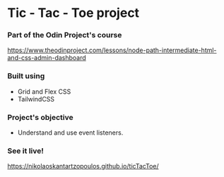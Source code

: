 # Tic - Tac - Toe project

### Part of the Odin Project's course
https://www.theodinproject.com/lessons/node-path-intermediate-html-and-css-admin-dashboard

### Built using

* Grid and Flex CSS
* TailwindCSS

### Project's objective

* Understand and use event listeners.

### See it live!
https://nikolaoskantartzopoulos.github.io/ticTacToe/
